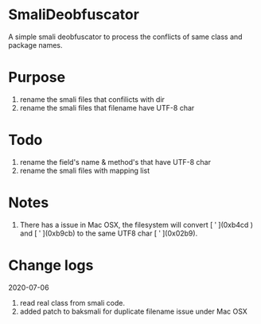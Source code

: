 # SmaliDeobfuscator
A simple smali deobfuscator to process the conflicts of same class and package names.

# Purpose
1) rename the smali files that confilicts with dir
2) rename the smali files that filename have UTF-8 char

# Todo
1) rename the field's name & method's that have UTF-8 char<br>
2) rename the smali files with mapping list

# Notes
1) There has a issue in Mac OSX, the filesystem will convert \[ ʹ \](0xb4cd ) and \[ ʹ \](0xb9cb) to the same UTF8 char \[ ʹ \](0x02b9).

# Change logs
2020-07-06
1) read real class from smali code.
2) added patch to baksmali for duplicate filename issue under Mac OSX
